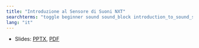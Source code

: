 ```yaml
---
title: "Introduzione al Sensore di Suoni NXT"
searchterms: "toggle beginner sound sound_block introduction_to_sound_sensor"
lang: "it"
---
```

 <ul>
 <li class="ng-binding">Slides:
 <a href="ProgrammingLessons/beginner/SensoreDisuoni.pptx">PPTX</a>,
 <a href="ProgrammingLessons/beginner/SensoreDisuoni.pdf">PDF</a>
 </li>
 </ul>
